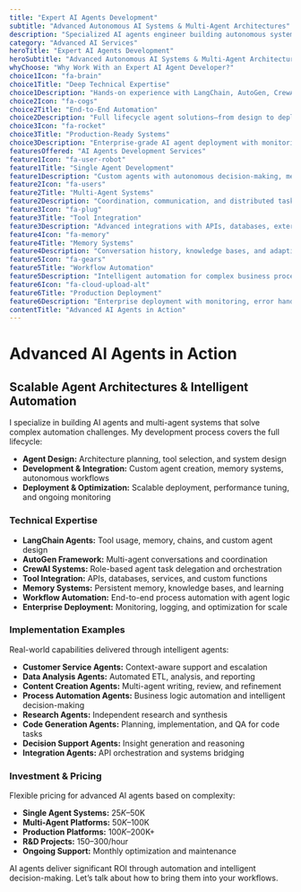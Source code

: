 ```yaml
---
title: "Expert AI Agents Development"
subtitle: "Advanced Autonomous AI Systems & Multi-Agent Architectures"
description: "Specialized AI agents engineer building autonomous systems, multi-agent workflows, and intelligent automation using LangChain, AutoGen, CrewAI, and advanced agent frameworks."
category: "Advanced AI Services"
heroTitle: "Expert AI Agents Development"
heroSubtitle: "Advanced Autonomous AI Systems & Multi-Agent Architectures"
whyChoose: "Why Work With an Expert AI Agent Developer?"
choice1Icon: "fa-brain"
choice1Title: "Deep Technical Expertise"
choice1Description: "Hands-on experience with LangChain, AutoGen, CrewAI, and custom frameworks for scalable agent development"
choice2Icon: "fa-cogs"
choice2Title: "End-to-End Automation"
choice2Description: "Full lifecycle agent solutions—from design to deployment—for advanced workflows and decision automation"
choice3Icon: "fa-rocket"
choice3Title: "Production-Ready Systems"
choice3Description: "Enterprise-grade AI agent deployment with monitoring, optimization, and performance tuning"
featuresOffered: "AI Agents Development Services"
feature1Icon: "fa-user-robot"
feature1Title: "Single Agent Development"
feature1Description: "Custom agents with autonomous decision-making, memory systems, and integrated tools"
feature2Icon: "fa-users"
feature2Title: "Multi-Agent Systems"
feature2Description: "Coordination, communication, and distributed task execution using AutoGen, CrewAI, and more"
feature3Icon: "fa-plug"
feature3Title: "Tool Integration"
feature3Description: "Advanced integrations with APIs, databases, external services, and custom functions"
feature4Icon: "fa-memory"
feature4Title: "Memory Systems"
feature4Description: "Conversation history, knowledge bases, and adaptive learning for context-aware agents"
feature5Icon: "fa-gears"
feature5Title: "Workflow Automation"
feature5Description: "Intelligent automation for complex business processes and multi-step tasks"
feature6Icon: "fa-cloud-upload-alt"
feature6Title: "Production Deployment"
feature6Description: "Enterprise deployment with monitoring, error handling, and performance optimization"
contentTitle: "Advanced AI Agents in Action"
---
```


# Advanced AI Agents in Action

## Scalable Agent Architectures & Intelligent Automation

I specialize in building AI agents and multi-agent systems that solve complex automation challenges. My development process covers the full lifecycle:

- **Agent Design:** Architecture planning, tool selection, and system design
- **Development & Integration:** Custom agent creation, memory systems, autonomous workflows
- **Deployment & Optimization:** Scalable deployment, performance tuning, and ongoing monitoring

### Technical Expertise

- **LangChain Agents:** Tool usage, memory, chains, and custom agent design
- **AutoGen Framework:** Multi-agent conversations and coordination
- **CrewAI Systems:** Role-based agent task delegation and orchestration
- **Tool Integration:** APIs, databases, services, and custom functions
- **Memory Systems:** Persistent memory, knowledge bases, and learning
- **Workflow Automation:** End-to-end process automation with agent logic
- **Enterprise Deployment:** Monitoring, logging, and optimization for scale

### Implementation Examples

Real-world capabilities delivered through intelligent agents:

- **Customer Service Agents:** Context-aware support and escalation
- **Data Analysis Agents:** Automated ETL, analysis, and reporting
- **Content Creation Agents:** Multi-agent writing, review, and refinement
- **Process Automation Agents:** Business logic automation and intelligent decision-making
- **Research Agents:** Independent research and synthesis
- **Code Generation Agents:** Planning, implementation, and QA for code tasks
- **Decision Support Agents:** Insight generation and reasoning
- **Integration Agents:** API orchestration and systems bridging

### Investment & Pricing

Flexible pricing for advanced AI agents based on complexity:

- **Single Agent Systems:** $25K–$50K
- **Multi-Agent Platforms:** $50K–$100K
- **Production Platforms:** $100K–$200K+
- **R&D Projects:** $150–$300/hour
- **Ongoing Support:** Monthly optimization and maintenance

AI agents deliver significant ROI through automation and intelligent decision-making. Let’s talk about how to bring them into your workflows.
